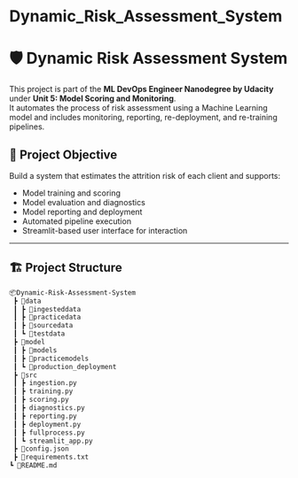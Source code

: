 # Dynamic_Risk_Assessment_System

# 🛡️ Dynamic Risk Assessment System

This project is part of the **ML DevOps Engineer Nanodegree by Udacity** under **Unit 5: Model Scoring and Monitoring**.  
It automates the process of risk assessment using a Machine Learning model and includes monitoring, reporting, re-deployment, and re-training pipelines.

## 📌 Project Objective

Build a system that estimates the attrition risk of each client and supports:
- Model training and scoring
- Model evaluation and diagnostics
- Model reporting and deployment
- Automated pipeline execution
- Streamlit-based user interface for interaction

---

## 🏗️ Project Structure

```bash
📦Dynamic-Risk-Assessment-System
 ┣ 📂data
 ┃ ┣ 📂ingesteddata
 ┃ ┣ 📂practicedata
 ┃ ┣ 📂sourcedata
 ┃ ┗ 📂testdata
 ┣ 📂model
 ┃ ┣ 📂models
 ┃ ┣ 📂practicemodels
 ┃ ┗ 📂production_deployment
 ┣ 📂src
 ┃ ┣ ingestion.py
 ┃ ┣ training.py
 ┃ ┣ scoring.py
 ┃ ┣ diagnostics.py
 ┃ ┣ reporting.py
 ┃ ┣ deployment.py
 ┃ ┣ fullprocess.py
 ┃ ┗ streamlit_app.py
 ┣ 📜config.json
 ┣ 📜requirements.txt
┗ 📜README.md
